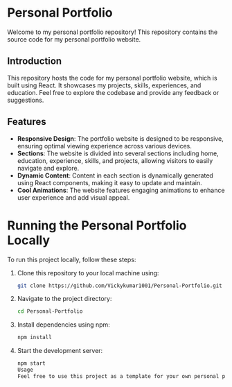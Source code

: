# Personal Portfolio

Welcome to my personal portfolio repository! This repository contains the source code for my personal portfolio website.

## Introduction

This repository hosts the code for my personal portfolio website, which is built using React. It showcases my projects, skills, experiences, and education. Feel free to explore the codebase and provide any feedback or suggestions.

## Features

- **Responsive Design**: The portfolio website is designed to be responsive, ensuring optimal viewing experience across various devices.
- **Sections**: The website is divided into several sections including home, education, experience, skills, and projects, allowing visitors to easily navigate and explore.
- **Dynamic Content**: Content in each section is dynamically generated using React components, making it easy to update and maintain.
- **Cool Animations**: The website features engaging animations to enhance user experience and add visual appeal.

# Running the Personal Portfolio Locally

To run this project locally, follow these steps:

1. Clone this repository to your local machine using:
   ```bash
   git clone https://github.com/Vickykumar1001/Personal-Portfolio.git
   ```
2. Navigate to the project directory:
   ```bash
   cd Personal-Portfolio
   ```
3. Install dependencies using npm:
   ```bash
   npm install
   ```
4. Start the development server:
   ```bash
   npm start
   Usage
   Feel free to use this project as a template for your own personal portfolio website. Customize it to your liking by modifying the React components, styling, and content. Add your own projects, skills, experiences, and education to showcase your abilities effectively.
   ```
